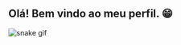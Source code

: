 ## Olá! Bem vindo ao meu perfil. 😁

![snake gif](https://github.com/dege1douglas/dege1douglas/blob/output/github-contribution-grid-snake.svg)
